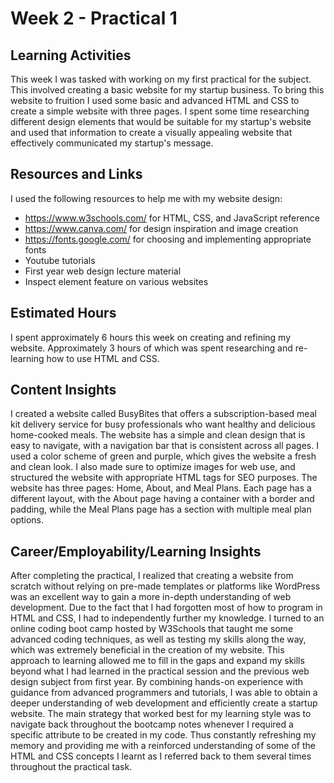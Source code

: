 # Week 2 - Practical 1

## Learning Activities

This week I was tasked with working on my first practical for the subject. This involved creating a basic website for my startup business. To bring this website to fruition I used some basic and advanced HTML and CSS to create a simple website with three pages. I spent some time researching different design elements that would be suitable for my startup's website and used that information to create a visually appealing website that effectively communicated my startup's message.

## Resources and Links
I used the following resources to help me with my website design:

- https://www.w3schools.com/ for HTML, CSS, and JavaScript reference
- https://www.canva.com/ for design inspiration and image creation
- https://fonts.google.com/ for choosing and implementing appropriate fonts
- Youtube tutorials
- First year web design lecture material
- Inspect element feature on various websites

## Estimated Hours

I spent approximately 6 hours this week on creating and refining my website. Approximately 3 hours of which was spent researching and re-learning how to use HTML and CSS.

## Content Insights

I created a website called BusyBites that offers a subscription-based meal kit delivery service for busy professionals who want healthy and delicious home-cooked meals. The website has a simple and clean design that is easy to navigate, with a navigation bar that is consistent across all pages. I used a color scheme of green and purple, which gives the website a fresh and clean look. I also made sure to optimize images for web use, and structured the website with appropriate HTML tags for SEO purposes. The website has three pages: Home, About, and Meal Plans. Each page has a different layout, with the About page having a container with a border and padding, while the Meal Plans page has a section with multiple meal plan options.

## Career/Employability/Learning Insights

After completing the practical, I realized that creating a website from scratch without relying on pre-made templates or platforms like WordPress was an excellent way to gain a more in-depth understanding of web development. Due to the fact that I had forgotten most of how to program in HTML and CSS, I had to independently further my knowledge. I turned to an online coding boot camp hosted by W3Schools that taught me some advanced coding techniques, as well as testing my skills along the way, which was extremely beneficial in the creation of my website. This approach to learning allowed me to fill in the gaps and expand my skills beyond what I had learned in the practical session and the previous web design subject from first year. By combining hands-on experience with guidance from advanced programmers and tutorials, I was able to obtain a deeper understanding of web development and efficiently create a startup website. The main strategy that worked best for my learning style was to navigate back throughout the bootcamp notes whenever I required a specific attribute to be created in my code. Thus constantly refreshing my memory and providing me with a reinforced understanding of some of the HTML and CSS concepts I learnt as I referred back to them several times throughout the practical task.
